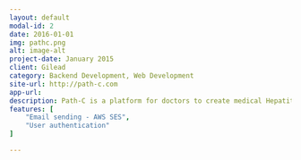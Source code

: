 ```yaml
---
layout: default
modal-id: 2
date: 2016-01-01
img: pathc.png
alt: image-alt
project-date: January 2015
client: Gilead
category: Backend Development, Web Development
site-url: http://path-c.com
app-url:
description: Path-C is a platform for doctors to create medical Hepatitis C treatment monitoring plans. Backend was developed with .NET Web API and SQL Server. Frontend is a SPA in React and Flux.
features: [ 
    "Email sending - AWS SES", 
    "User authentication"
]

---
```

